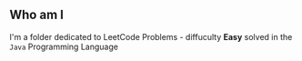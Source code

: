 ## Who am I
I'm a folder dedicated to LeetCode Problems - diffuculty **Easy** solved in the `Java` Programming Language

